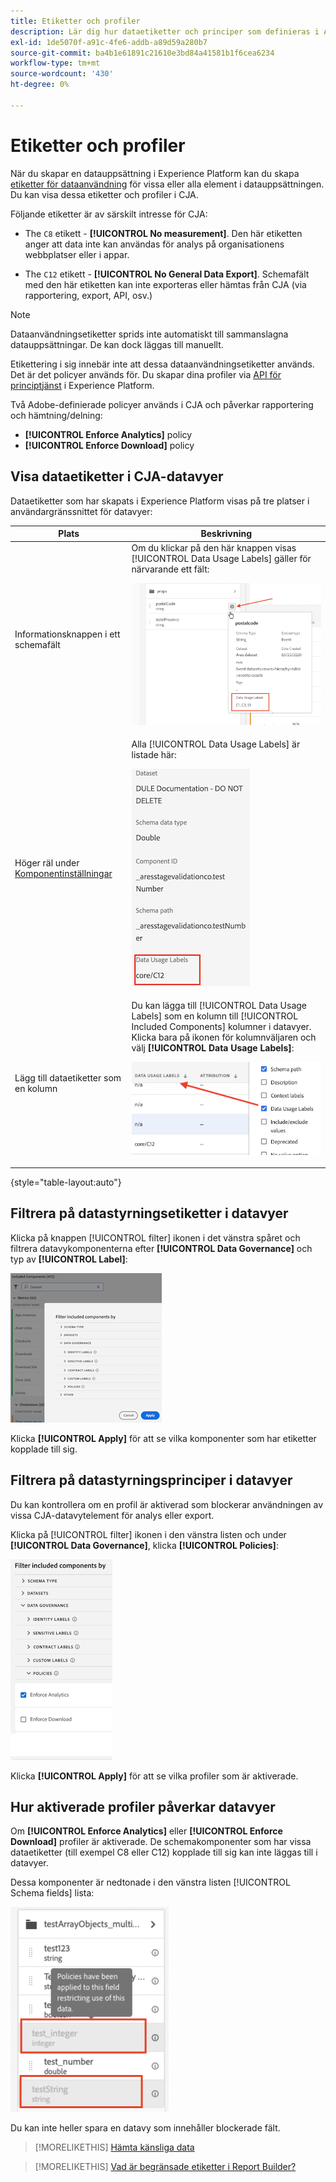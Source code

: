 ```yaml
---
title: Etiketter och profiler
description: Lär dig hur dataetiketter och principer som definieras i AEP påverkar datavyer och rapporter i CJA.
exl-id: 1de5070f-a91c-4fe6-addb-a89d59a280b7
source-git-commit: ba4b1e61891c21610e3bd84a41581b1f6cea6234
workflow-type: tm+mt
source-wordcount: '430'
ht-degree: 0%

---
```


# Etiketter och profiler

När du skapar en datauppsättning i Experience Platform kan du skapa [etiketter för dataanvändning](https://experienceleague.adobe.com/docs/experience-platform/data-governance/labels/reference.html?lang=en) för vissa eller alla element i datauppsättningen. Du kan visa dessa etiketter och profiler i CJA.

Följande etiketter är av särskilt intresse för CJA:

* The `C8` etikett - **[!UICONTROL No measurement]**. Den här etiketten anger att data inte kan användas för analys på organisationens webbplatser eller i appar.

* The `C12` etikett - **[!UICONTROL No General Data Export]**. Schemafält med den här etiketten kan inte exporteras eller hämtas från CJA (via rapportering, export, API, osv.)

>[!NOTE]
>
>Dataanvändningsetiketter sprids inte automatiskt till sammanslagna datauppsättningar. De kan dock läggas till manuellt.

Etikettering i sig innebär inte att dessa dataanvändningsetiketter används. Det är det policyer används för. Du skapar dina profiler via [API för principtjänst](https://experienceleague.adobe.com/docs/experience-platform/data-governance/api/overview.html?lang=en) i Experience Platform.

Två Adobe-definierade policyer används i CJA och påverkar rapportering och hämtning/delning:

* **[!UICONTROL Enforce Analytics]** policy
* **[!UICONTROL Enforce Download]** policy

## Visa dataetiketter i CJA-datavyer

Dataetiketter som har skapats i Experience Platform visas på tre platser i användargränssnittet för datavyer:

| Plats | Beskrivning |
| --- | --- |
| Informationsknappen i ett schemafält | Om du klickar på den här knappen visas [!UICONTROL Data Usage Labels] gäller för närvarande ett fält:<p>![](assets/data-label-left.png) |
| Höger räl under [Komponentinställningar](/help/data-views/component-settings/overview.md) | Alla [!UICONTROL Data Usage Labels] är listade här:<p>![](assets/data-label-right.png) |
| Lägg till dataetiketter som en kolumn | Du kan lägga till [!UICONTROL Data Usage Labels] som en kolumn till [!UICONTROL Included Components] kolumner i datavyer. Klicka bara på ikonen för kolumnväljaren och välj **[!UICONTROL Data Usage Labels]**:<p>![](assets/data-label-column.png) |

{style="table-layout:auto"}

## Filtrera på datastyrningsetiketter i datavyer

Klicka på knappen [!UICONTROL filter] ikonen i det vänstra spåret och filtrera datavykomponenterna efter **[!UICONTROL Data Governance]** och typ av **[!UICONTROL Label]**:

![](assets/filter-labels.png)

Klicka **[!UICONTROL Apply]** för att se vilka komponenter som har etiketter kopplade till sig.

## Filtrera på datastyrningsprinciper i datavyer

Du kan kontrollera om en profil är aktiverad som blockerar användningen av vissa CJA-datavytelement för analys eller export.

Klicka på [!UICONTROL filter] ikonen i den vänstra listen och under **[!UICONTROL Data Governance]**, klicka **[!UICONTROL Policies]**:

![](assets/filter-policies.png)

Klicka **[!UICONTROL Apply]** för att se vilka profiler som är aktiverade.

## Hur aktiverade profiler påverkar datavyer

Om **[!UICONTROL Enforce Analytics]** eller **[!UICONTROL Enforce Download]** profiler är aktiverade. De schemakomponenter som har vissa dataetiketter (till exempel C8 eller C12) kopplade till sig kan inte läggas till i datavyer.

Dessa komponenter är nedtonade i den vänstra listen [!UICONTROL Schema fields] lista:

![](assets/component-greyed.png)

Du kan inte heller spara en datavy som innehåller blockerade fält.

>[!MORELIKETHIS]
>[Hämta känsliga data](/help/analysis-workspace/curate-share/download-send.md)

>[!MORELIKETHIS]
>[Vad är begränsade etiketter i Report Builder?](https://experienceleague.adobe.com/docs/analytics-platform/using/cja-reportbuilder/restricted-labels.html?lang=en)


